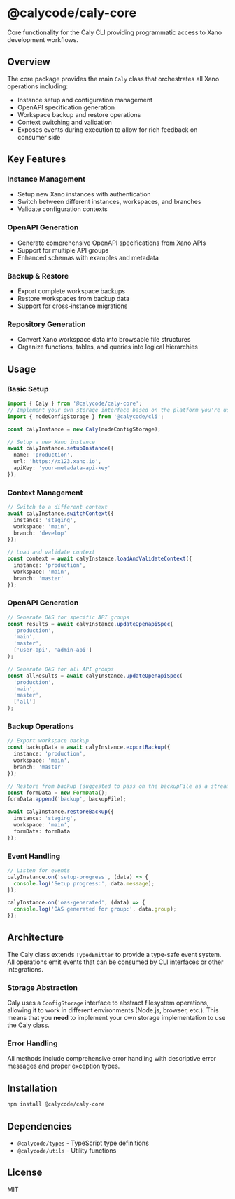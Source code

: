 # @calycode/caly-core

Core functionality for the Caly CLI providing programmatic access to Xano development workflows.

## Overview

The core package provides the main `Caly` class that orchestrates all Xano operations including:
- Instance setup and configuration management
- OpenAPI specification generation
- Workspace backup and restore operations
- Context switching and validation
- Exposes events during execution to allow for rich feedback on consumer side

## Key Features

### Instance Management
- Setup new Xano instances with authentication
- Switch between different instances, workspaces, and branches
- Validate configuration contexts

### OpenAPI Generation
- Generate comprehensive OpenAPI specifications from Xano APIs
- Support for multiple API groups
- Enhanced schemas with examples and metadata

### Backup & Restore
- Export complete workspace backups
- Restore workspaces from backup data
- Support for cross-instance migrations

### Repository Generation
- Convert Xano workspace data into browsable file structures
- Organize functions, tables, and queries into logical hierarchies

## Usage

### Basic Setup

```typescript
import { Caly } from '@calycode/caly-core';
// Implement your own storage interface based on the platform you're using
import { nodeConfigStorage } from '@calycode/cli';

const calyInstance = new Caly(nodeConfigStorage);

// Setup a new Xano instance
await calyInstance.setupInstance({
  name: 'production',
  url: 'https://x123.xano.io',
  apiKey: 'your-metadata-api-key'
});
```

### Context Management

```typescript
// Switch to a different context
await calyInstance.switchContext({
  instance: 'staging',
  workspace: 'main',
  branch: 'develop'
});

// Load and validate context
const context = await calyInstance.loadAndValidateContext({
  instance: 'production',
  workspace: 'main',
  branch: 'master'
});
```

### OpenAPI Generation

```typescript
// Generate OAS for specific API groups
const results = await calyInstance.updateOpenapiSpec(
  'production',
  'main',
  'master',
  ['user-api', 'admin-api']
);

// Generate OAS for all API groups
const allResults = await calyInstance.updateOpenapiSpec(
  'production',
  'main',
  'master',
  ['all']
);
```

### Backup Operations

```typescript
// Export workspace backup
const backupData = await calyInstance.exportBackup({
  instance: 'production',
  workspace: 'main',
  branch: 'master'
});

// Restore from backup (suggested to pass on the backupFile as a stream as backups can be big)
const formData = new FormData();
formData.append('backup', backupFile);

await calyInstance.restoreBackup({
  instance: 'staging',
  workspace: 'main',
  formData: formData
});
```

### Event Handling

```typescript
// Listen for events
calyInstance.on('setup-progress', (data) => {
  console.log('Setup progress:', data.message);
});

calyInstance.on('oas-generated', (data) => {
  console.log('OAS generated for group:', data.group);
});
```

## Architecture

The Caly class extends `TypedEmitter` to provide a type-safe event system. All operations emit events that can be consumed by CLI interfaces or other integrations.

### Storage Abstraction

Caly uses a `ConfigStorage` interface to abstract filesystem operations, allowing it to work in different environments (Node.js, browser, etc.). This means that you **need** to implement your own storage implementation to use the Caly class.

### Error Handling

All methods include comprehensive error handling with descriptive error messages and proper exception types.

## Installation

```bash
npm install @calycode/caly-core
```

## Dependencies

- `@calycode/types` - TypeScript type definitions
- `@calycode/utils` - Utility functions

## License

MIT
